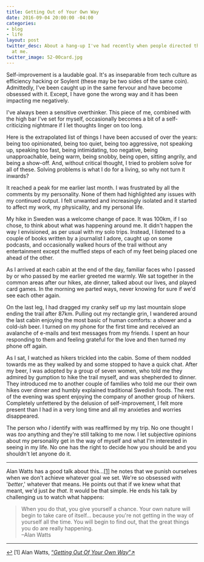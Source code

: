 ```yaml
---
title: Getting Out of Your Own Way
date: 2016-09-04 20:00:00 -04:00
categories:
- blog
- life
layout: post
twitter_desc: About a hang-up I've had recently when people directed the word "too"
  at me.
twitter_image: 52-00card.jpg
---
```


Self-improvement is a laudable goal. It's as inseparable from tech culture as efficiency hacking or Soylent (these may be two sides of the same coin). Admittedly, I've been caught up in the same fervour and have become obsessed with it. Except, I have gone the wrong way and it has been impacting me negatively.

I've always been a sensitive overthinker. This piece of me, combined with the high bar I've set for myself, occasionally becomes a bit of a self-criticizing nightmare if I let thoughts linger on too long.

Here is the extrapolated list of things I have been accused of over the years: being too opinionated, being too quiet, being too aggressive, not speaking up, speaking too fast, being intimidating, too negative, being unapproachable, being warm, being snobby, being open, sitting angrily, and being a show-off. And, without critical thought, I tried to problem solve for all of these. Solving problems is what I do for a living, so why not turn it inwards?

It reached a peak for me earlier last month. I was frustrated by all the comments by my personality. None of them had highlighted any issues with my continued output. I felt unwanted and increasingly isolated and it started to affect my work, my physicality, and my personal life.

My hike in Sweden was a welcome change of pace. It was 100km, if I so chose, to think about what was happening around me. It didn't happen the way I envisioned, as per usual with my solo trips. Instead, I listened to a couple of books written by a journalist I adore, caught up on some podcasts, and occasionally walked hours of the trail without any entertainment except the muffled steps of each of my feet being placed one ahead of the other.

As I arrived at each cabin at the end of the day, familiar faces who I passed by or who passed by me earlier greeted me warmly. We sat together in the common areas after our hikes, ate dinner, talked about our lives, and played card games. In the morning we parted ways, never knowing for sure if we'd see each other again.

On the last leg, I had dragged my cranky self up my last mountain slope ending the trail after 87km. Pulling out my rectangle grin, I wandered around the last cabin enjoying the most basic of human comforts: a shower and a cold-*ish* beer. I turned on my phone for the first time and received an avalanche of e-mails and text messages from my friends. I spent an hour responding to them and feeling grateful for the love and then turned my phone off again.

As I sat, I watched as hikers trickled into the cabin. Some of them nodded towards me as they walked by and some stopped to have a quick chat. After my beer, I was adopted by a group of seven women, who told me they admired by gumption to hike the trail myself, and was shepherded to dinner. They introduced me to another couple of families who told me our their own hikes over dinner and humbly explained traditional Swedish foods. The rest of the evening was spent enjoying the company of another group of hikers. Completely unfettered by the delusion of self-improvement, I felt more present than I had in a very long time and all my anxieties and worries disappeared.

The person who *I* identify with was reaffirmed by my trip. No one thought I was *too* anything and they're still talking to me now. I let subjective opinions about my personality get in the way of myself and what I'm interested in seeing in my life. No one has the right to decide how you should be and you shouldn't let anyone do it.

<hr class="small">

Alan Watts has a good talk about this...<a id="anchor-1" href="#note-1" class="fieldnotes-anchor">[1]</a> he notes that we punish ourselves when we don't achieve whatever goal we set. We're so obsessed with '*better*,' whatever that means. He points out that if we knew what that meant, we'd just *be that*. It would be that simple. He ends his talk by challenging us to watch what happens:

<blockquote class="large">
    <p>When you do that, you give yourself a chance. Your own nature will begin to take care of itself... because you're not getting in the way of yourself all the time. You will begin to find out, that the great things you do are really happening.
    <br>–Alan Watts</p>
</blockquote>

<hr class="small">

<div class="fieldnotes">
    <p id="note-1"><a href="#anchor-1" class="footnote-back">&#8617;&#xFE0E;</a> <span class="footnote">[1]</span> Alan Watts, <a href="https://www.youtube.com/watch?v=v4jBd4fArfQ" class="external" target="_blank">&#8220;<span class="external-body"><em>Getting Out Of Your Own Way</em></span>&#8221;<span class="external-box"><span class="external-box__arrow">↗&#xFE0E;</span></span></a></p>
</div>